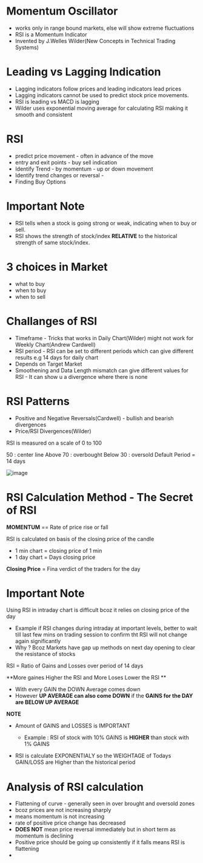 # Momentum Oscillator 

- works only in range bound markets, else will show extreme fluctuations
- RSI is a Momentum Indicator 
- Invented by J.Welles Wilder(New Concepts in Technical Trading Systems)

# Leading vs Lagging Indication

- Lagging indicators follow prices and leading indicators lead prices 
- Lagging indicators cannot be used to predict stock price movements.
- RSI is leading vs MACD is lagging
- Wilder uses exponential moving average for calculating RSI making it smooth and consistent

# RSI
 - predict price movement - often in advance of the move
 - entry and exit points - buy sell indication
 - Identify Trend - by momentum - up or down movement
 - Identify trend changes or reversal - 
 - Finding Buy Options

# Important Note
- RSI tells when a stock is going strong or weak, indicating when to buy or sell.
- RSI shows the strength of stock/index **RELATIVE** to the historical strength of same stock/index.

# 3 choices in Market

- what to buy
- when to buy
- when to sell

# Challanges of RSI

- Timeframe - Tricks that works in Daily Chart(Wilder) might not work for Weekly Chart(Andrew Cardwell)
- RSI period - RSI can be set to different periods which can give different results e.g 14 days for daily chart
- Depends on Target Market
- Smoothening and Data Length mismatch can give different values for RSI - It can show u a divergence where there is none


# RSI Patterns

- Positive and Negative Reversals(Cardwell) - bullish and bearish divergences
- Price/RSI Divergences(Wilder)

RSI is measured on a scale of 0 to 100

50 : center line
Above 70 : overbought
Below 30 : oversold
Default Period = 14 days



![image](https://user-images.githubusercontent.com/34193287/117440234-695f5800-af51-11eb-8750-7ac9c26a8531.png)



# RSI Calculation Method - The Secret of RSI

**MOMENTUM** == Rate of price rise or fall

RSI is calculated on basis of the closing price of the candle

- 1 min chart = closing price of 1 min
- 1 day chart = Days closing price

**Closing Price** = Fina verdict of the traders for the day

# Important Note

Using RSI in intraday chart is difficult bcoz it relies on closing price of the day

- Example if RSI changes during intraday at important levels, better to wait till last few mins on trading session to confirm tht RSI will not change again significantly
- Why ? Bcoz Markets have gap up methods on next day opening to clear the resistance of stocks

RSI = Ratio of Gains and Losses over period of 14 days

**More gaines Higher the RSI and More Loses Lower the RSI **

- With every GAIN the DOWN Average comes down
- However **UP AVERAGE can also come DOWN** if the **GAINS for the DAY are BELOW UP AVERAGE**

**NOTE** 

- Amount of GAINS and LOSSES is IMPORTANT
  - Example : RSI of stock with 10% GAINS is **HIGHER** than stock with 1% GAINS

- RSI is calculate EXPONENTIALY so the WEIGHTAGE of Todays GAIN/LOSS are Higher than the historical period


# Analysis of RSI calculation

- Flattening of curve - generally seen in over brought and oversold zones 
- bcoz prices are not increasing sharply
- means momentum is not increasing
- rate of positive price change has decreased
- **DOES NOT** mean price reversal immediately but in short term as momentum is declining
- Positive price should be going up consistently if it falls means RSI is flattening
- 




